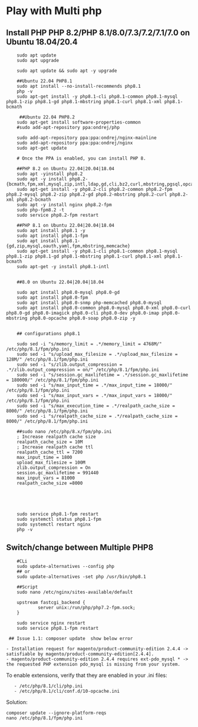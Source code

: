 # Play with Multi php 


## Install PHP PHP 8.2/PHP 8.1/8.0/7.3/7.2/7.1/7.0 on Ubuntu 18.04/20.4

        sudo apt update
        sudo apt upgrade
        
        sudo apt update && sudo apt -y upgrade

        ##Ubuntu 22.04 PHP8.1
        sudo apt install --no-install-recommends php8.1
        php -v
        sudo apt-get install -y php8.1-cli php8.1-common php8.1-mysql php8.1-zip php8.1-gd php8.1-mbstring php8.1-curl php8.1-xml php8.1-bcmath
        
         ##Ubuntu 22.04 PHP8.2
        sudo apt-get install software-properties-common
        #sudo add-apt-repository ppa:ondrej/php

        sudo add-apt-repository ppa:ppa:ondrej/nginx-mainline      
        sudo add-apt-repository ppa:ppa:ondrej/nginx
        sudo apt-get update 

        # Once the PPA is enabled, you can install PHP 8. 
        
        ##PHP 8.2 on Ubuntu 22.04|20.04|18.04        
        sudo apt -yinstall php8.2  
        sudo apt -y install php8.2-{bcmath,fpm,xml,mysql,zip,intl,ldap,gd,cli,bz2,curl,mbstring,pgsql,opcache,soap,cgi}
        sudo apt-get install -y php8.2-cli php8.2-common php8.2-fpm php8.2-mysql php8.2-zip php8.2-gd php8.2-mbstring php8.2-curl php8.2-xml php8.2-bcmath
        sudo apt -y install nginx php8.2-fpm
        sudo php-fpm8.2 -t 
        sudo service php8.2-fpm restart

        ##PHP 8.1 on Ubuntu 22.04|20.04|18.04
        sudo apt install php8.1 -y
        sudo apt install php8.1-fpm
        sudo apt install php8.1-{gd,zip,mysql,oauth,yaml,fpm,mbstring,memcache}
        sudo apt-get install -y php8.1-cli php8.1-common php8.1-mysql php8.1-zip php8.1-gd php8.1-mbstring php8.1-curl php8.1-xml php8.1-bcmath
        sudo apt-get -y install php8.1-intl


        ##8.0 on Ubuntu 22.04|20.04|18.04

        sudo apt install php8.0-mysql php8.0-gd
        sudo apt install php8.0-fpm
        sudo apt install php8.0-snmp php-memcached php8.0-mysql
        sudo apt install php8.0-common php8.0-mysql php8.0-xml php8.0-curl php8.0-gd php8.0-imagick php8.0-cli php8.0-dev php8.0-imap php8.0-mbstring php8.0-opcache php8.0-soap php8.0-zip -y
 

        ## configurations php8.1
       
        sudo sed -i "s/memory_limit = .*/memory_limit = 4768M/" /etc/php/8.1/fpm/php.ini
        sudo sed -i "s/upload_max_filesize = .*/upload_max_filesize = 128M/" /etc/php/8.1/fpm/php.ini
        sudo sed -i "s/zlib.output_compression = .*/zlib.output_compression = on/" /etc/php/8.1/fpm/php.ini
        sudo sed -i "s/session.gc_maxlifetime = .*/session.gc_maxlifetime = 180000/" /etc/php/8.1/fpm/php.ini
        sudo sed -i "s/max_input_time = .*/max_input_time = 18000/" /etc/php/8.1/fpm/php.ini
        sudo sed -i "s/max_input_vars = .*/max_input_vars = 18000/" /etc/php/8.1/fpm/php.ini
        sudo sed -i "s/max_execution_time = .*/realpath_cache_size = 8000/" /etc/php/8.1/fpm/php.ini
        sudo sed -i "s/realpath_cache_size = .*/realpath_cache_size = 8000/" /etc/php/8.1/fpm/php.ini

        ##sudo nano /etc/php/8.x/fpm/php.ini
        ; Increase realpath cache size
        realpath_cache_size = 10M
        ; Increase realpath cache ttl
        realpath_cache_ttl = 7200
        max_input_time = 1800
        upload_max_filesize = 100M
        zlib.output_compression = On
        session.gc_maxlifetime = 991440
        max_input_vars = 81000
        realpath_cache_size =8000



         

        sudo service php8.1-fpm restart      
        sudo systemctl status php8.1-fpm  
        sudo systemctl restart nginx
        php -v 
                
## Switch/change between Multiple PHP8
        #CLi
        sudo update-alternatives --config php
        ## or
        sudo update-alternatives -set php /usr/bin/php8.1 

        ##Script
        sudo nano /etc/nginx/sites-available/default

        upstream fastcgi_backend {
                server unix:/run/php/php7.2-fpm.sock;
        }

        sudo service nginx restart 
        sudo service php8.1-fpm restart
        
     ## Issue 1.1: composer update  show below error

    - Installation request for magento/product-community-edition 2.4.4 -> satisfiable by magento/product-community-edition[2.4.4].
    - magento/product-community-edition 2.4.4 requires ext-pdo_mysql * -> the requested PHP extension pdo_mysql is missing from your system.

   To enable extensions, verify that they are enabled in your .ini files:
   
       - /etc/php/8.1/cli/php.ini
       - /etc/php/8.1/cli/conf.d/10-opcache.ini 

Solution:

    composer update --ignore-platform-reqs
    nano /etc/php/8.1/fpm/php.ini
